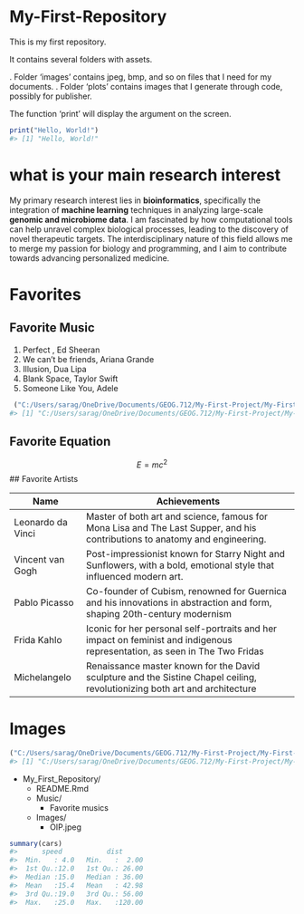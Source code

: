 
<!-- README.md is generated from README.Rmd. Please edit that file -->

# My-First-Repository

This is my first repository.

It contains several folders with assets.

. Folder ‘images’ contains jpeg, bmp, and so on files that I need for my
documents. . Folder ‘plots’ contains images that I generate through
code, possibly for publisher.

The function ‘print’ will display the argument on the screen.

``` r
print("Hello, World!")
#> [1] "Hello, World!"
```

# what is your main research interest

My primary research interest lies in **bioinformatics**, specifically
the integration of **machine learning** techniques in analyzing
large-scale **genomic and microbiome data**. I am fascinated by how
computational tools can help unravel complex biological processes,
leading to the discovery of novel therapeutic targets. The
interdisciplinary nature of this field allows me to merge my passion for
biology and programming, and I aim to contribute towards advancing
personalized medicine.

# Favorites

## Favorite Music

1.  Perfect , Ed Sheeran
2.  We can’t be friends, Ariana Grande
3.  Illusion, Dua Lipa
4.  Blank Space, Taylor Swift
5.  Someone Like You, Adele

``` r
 ("C:/Users/sarag/OneDrive/Documents/GEOG.712/My-First-Project/My-First-Repository/Music")
#> [1] "C:/Users/sarag/OneDrive/Documents/GEOG.712/My-First-Project/My-First-Repository/Music"
```

## Favorite Equation

$$ E = mc^2 $$ \## Favorite Artists

| Name              | Achievements                                                                                                                |
|-------------------|-----------------------------------------------------------------------------------------------------------------------------|
| Leonardo da Vinci | Master of both art and science, famous for Mona Lisa and The Last Supper, and his contributions to anatomy and engineering. |
| Vincent van Gogh  | Post-impressionist known for Starry Night and Sunflowers, with a bold, emotional style that influenced modern art.          |
| Pablo Picasso     | Co-founder of Cubism, renowned for Guernica and his innovations in abstraction and form, shaping 20th-century modernism     |
| Frida Kahlo       | Iconic for her personal self-portraits and her impact on feminist and indigenous representation, as seen in The Two Fridas  |
| Michelangelo      | Renaissance master known for the David sculpture and the Sistine Chapel ceiling, revolutionizing both art and architecture  |

# Images

``` r
("C:/Users/sarag/OneDrive/Documents/GEOG.712/My-First-Project/My-First-Repository/Images/OIP.jpeg")
#> [1] "C:/Users/sarag/OneDrive/Documents/GEOG.712/My-First-Project/My-First-Repository/Images/OIP.jpeg"
```

- My_First_Repository/
  - README.Rmd
  - Music/
    - Favorite musics
  - Images/
    - OIP.jpeg

``` r
summary(cars)
#>      speed           dist       
#>  Min.   : 4.0   Min.   :  2.00  
#>  1st Qu.:12.0   1st Qu.: 26.00  
#>  Median :15.0   Median : 36.00  
#>  Mean   :15.4   Mean   : 42.98  
#>  3rd Qu.:19.0   3rd Qu.: 56.00  
#>  Max.   :25.0   Max.   :120.00
```
